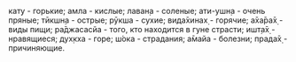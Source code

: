 кат̣у - горькие; амла - кислые; лаван̣а - соленые; ати-ушн̣а - очень пряные; тӣкшн̣а - острые; рӯкша - сухие; вида̄хинах̣ - горячие; а̄ха̄ра̄х̣ - виды пищи; ра̄джасасйа - того, кто находится в гуне страсти; ишт̣а̄х̣ - нравящиеся; дух̣кха - горе; ш́ока - страдания; а̄майа - болезни; прада̄х̣ - причиняющие.